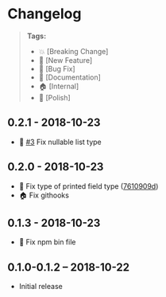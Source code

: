 # Changelog

> **Tags:**
> - :boom:       [Breaking Change]
> - :rocket:     [New Feature]
> - :bug:        [Bug Fix]
> - :memo:       [Documentation]
> - :house:      [Internal]
> - :nail_care:  [Polish]

## 0.2.1 - 2018-10-23
- :bug: [#3](https://github.com/Coobaha/graphql-to-reason/issues/3) Fix nullable list type

## 0.2.0 - 2018-10-23

- :bug: Fix type of printed field type ([7610909d](https://github.com/Coobaha/graphql-to-reason/commit/7610909d3cd289e7597750e6c3f44b97b4b9f903))
- :house: Fix githooks

## 0.1.3 - 2018-10-23

- :bug: Fix npm bin file

## 0.1.0-0.1.2 – 2018-10-22

* Initial release

